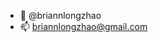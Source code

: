 - 👋 @briannlongzhao
- 📫 briannlongzhao@gmail.com




<!---
briannlongzhao/briannlongzhao is a ✨ special ✨ repository because its `README.md` (this file) appears on your GitHub profile.
You can click the Preview link to take a look at your changes.
--->
